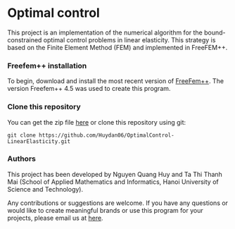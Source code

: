 # Optimal control
This project is an implementation of the numerical algorithm for the bound-constrained optimal control problems in linear elasticity. This strategy is based on the Finite Element Method (FEM) and implemented in FreeFEM++.

### Freefem++ installation
To begin, download and install the most recent version of [FreeFem++](https://freefem.org/). The version Freefem++ 4.5 was used to create this program.

### Clone this repository
You can get the zip file [here](https://github.com/lvchien/shape_optimization/archive/master.zip) or clone this repository using git:
```
git clone https://github.com/Huydan06/OptimalControl-LinearElasticity.git
```

### Authors
This project has been developed by Nguyen Quang Huy and Ta Thi Thanh Mai (School of Applied Mathematics and Informatics, Hanoi University of Science and Technology).

Any contributions or suggestions are welcome. If you have any questions or would like to create meaningful brands or use this program for your projects, please email us at [here](tathithanhmai@gmail.com).
